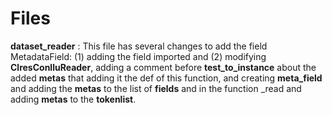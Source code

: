 # Files
**dataset_reader** : This file has several changes to add the field MetadataField: (1) adding the field imported and (2) modifying **ClresConlluReader**, adding a comment before **test_to_instance** about the added **metas** that adding it the def of this function, and creating **meta_field** and adding the **metas** to the list of **fields** and in the function _read and adding **metas** to the **tokenlist**.
